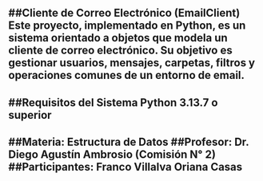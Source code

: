 ##Cliente de Correo Electrónico (EmailClient)
 Este proyecto, implementado en Python, es un sistema orientado a objetos que modela un cliente de correo electrónico. Su objetivo es gestionar usuarios, mensajes, carpetas, filtros y operaciones comunes de un  entorno de email.
---------------------------------------------------------------------------------------------------------------------------------------------------------------------------------------------------------------------
##Requisitos del Sistema
Python 3.13.7 o superior
---------------------------------------------------------------------------------------------------------------------------------------------------------------------------------------------------------------------
##Materia: Estructura de Datos
##Profesor: Dr. Diego Agustín Ambrosio (Comisión N° 2)
##Participantes:
 Franco Villalva
 Oriana Casas
---------------------------------------------------------------------------------------------------------------------------------------------------------------------------------------------------------------------
